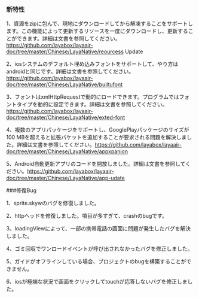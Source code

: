 ### 新特性

1、資源をzipに包んで、現地にダウンロードしてから解凍することをサポートします。この機能によって更新するリソースを一度にダウンロードし、更新することができます。詳細は文書を参照してください。https://github.com/layabox/layaair-doc/tree/master/Chinese/LayaNative/reourcess Update

2、iosシステムのデフォルト埋め込みフォントをサポートして、やり方はandroidと同じです。詳細は文書を参照してください。https://github.com/layabox/layaair-doc/tree/master/Chinese/LayaNative/builtufont

3、フォントはxmlHttpRequestで動的にロードできます。プログラムではフォントタイプを動的に設定できます。詳細は文書を参照してください。https://github.com/layabox/layaair-doc/tree/master/Chinese/LayaNative/exted-font

4、複数のアプリパッケージをサポートし、GooglePlayパッケージのサイズが100 MBを超えると拡張パケットを追加することが要求される問題を解決しました。詳細は文書を参照してください。https://github.com/layabox/layaair-doc/tree/master/Chinese/LayaNative/appxpanion

5、Android自動更新アプリのコードを開放しました。詳細は文書を参照してください。https://github.com/layabox/layaair-doc/tree/master/Chinese/LayaNative/app-udate

###修復Bug

1、sprite.skywのバグを修復しました。

2、httpヘッドを修復しました。項目が多すぎて、crashのbugです。

3、loadingViewによって、一部の携帯電話の画面に問題が発生したバグを解決しました。

4、ゴミ回収でワンロードイベントが呼び出されなかったバグを修正しました。

5、ガイドがオフラインしている場合、プロジェクトのbugを構築することができません。

6、iosが極端な状況で画面をクリックしてtouchが応答しないバグを修正しました。